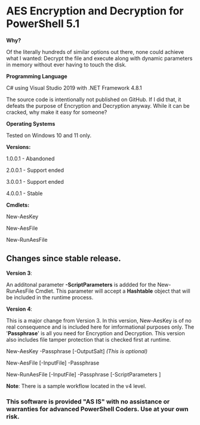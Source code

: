 # AES Encryption and Decryption for PowerShell 5.1

**Why?**

Of the literally hundreds of similar options out there, none could achieve what I wanted: Decrypt the file and execute along with dynamic parameters in memory without ever having to touch the disk.

**Programming Language**

C# using Visual Studio 2019 with .NET Framework 4.8.1 

The source code is intentionally not published on GitHub.  If I did that, it defeats the purpose of Encryption and Decryption anyway.  While it can be cracked, why make it easy for someone?

**Operating Systems**

Tested on Windows 10 and 11 only.

**Versions:**

1.0.0.1 - Abandoned

2.0.0.1 - Support ended

3.0.0.1 - Support ended

4.0.0.1 - Stable

**Cmdlets:**

New-AesKey

New-AesFile

New-RunAesFile

## Changes since stable release.

**Version 3**:

An additonal parameter **-ScriptParameters** is addded for the New-RunAesFile Cmdlet.  This parameter will accept a **Hashtable** object that will be included in the runtime process.

**Version 4**: 

This is a major change from Version 3. In this version, New-AesKey is of no real consequence and is included here for imformational purposes only. The '**Passphrase**' is all you need for Encryption and Decryption. This version also includes file tamper protection that is checked first at runtime.

New-AesKey -Passphrase <string> [-OutputSalt] _(This is optional)_

New-AesFile [-InputFile] <string> -Passphrase <string> 

New-RunAesFile [-InputFile] <string> -Passphrase <string> [-ScriptParameters <hashtable>] 

**Note**:  There is a sample workflow located in the v4 level.

### This software is provided "AS IS" with no assistance or warranties for advanced PowerShell Coders. Use at your own risk.
